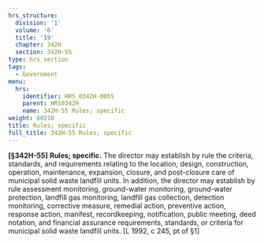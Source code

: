 ```yaml
---
hrs_structure:
  division: '1'
  volume: '6'
  title: '19'
  chapter: 342H
  section: 342H-55
type: hrs_section
tags:
  - Government
menu:
  hrs:
    identifier: HRS_0342H-0055
    parent: HRS0342H
    name: 342H-55 Rules; specific
weight: 80210
title: Rules; specific
full_title: 342H-55 Rules; specific
---
```

**[§342H-55]** **Rules; specific.** The director may establish by rule the criteria, standards, and requirements relating to the location, design, construction, operation, maintenance, expansion, closure, and post-closure care of municipal solid waste landfill units. In addition, the director may establish by rule assessment monitoring, ground-water monitoring, ground-water protection, landfill gas monitoring, landfill gas collection, detection monitoring, corrective measure, remedial action, preventive action, response action, manifest, recordkeeping, notification, public meeting, deed notation, and financial assurance requirements, standards, or criteria for municipal solid waste landfill units. [L 1992, c 245, pt of §1]